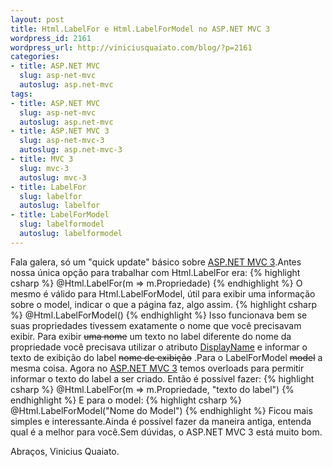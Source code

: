 ```yaml
--- 
layout: post
title: Html.LabelFor e Html.LabelForModel no ASP.NET MVC 3
wordpress_id: 2161
wordpress_url: http://viniciusquaiato.com/blog/?p=2161
categories: 
- title: ASP.NET MVC
  slug: asp-net-mvc
  autoslug: asp.net-mvc
tags: 
- title: ASP.NET MVC
  slug: asp-net-mvc
  autoslug: asp.net-mvc
- title: ASP.NET MVC 3
  slug: asp-net-mvc-3
  autoslug: asp.net-mvc-3
- title: MVC 3
  slug: mvc-3
  autoslug: mvc-3
- title: LabelFor
  slug: labelfor
  autoslug: labelfor
- title: LabelForModel
  slug: labelformodel
  autoslug: labelformodel
---
```

Fala galera, só um "quick update" básico sobre [ASP.NET MVC 3](http://viniciusquaiato.com/blog/asp-net-mvc-3).Antes nossa única opção para trabalhar com Html.LabelFor era:
{% highlight csharp %}
@Html.LabelFor(m => m.Propriedade)
{% endhighlight %}
O mesmo é válido para Html.LabelForModel, útil para exibir uma informação sobre o model, indicar o que a página faz, algo assim.
{% highlight csharp %}
@Html.LabelForModel()
{% endhighlight %}
Isso funcionava bem se suas propriedades tivessem exatamente o nome que você precisavam exibir. Para exibir <del datetime="2010-11-19T10:34:57+00:00">uma nome</del> um texto no label diferente do nome da propriedade você precisava utilizar o atributo [DisplayName](http://msdn.microsoft.com/pt-br/library/system.componentmodel.displaynameattribute.aspx) e informar o texto de exibição do label <del datetime="2010-11-19T10:34:57+00:00">nome de exibição</del> .Para o LabelForModel <del datetime="2010-11-19T10:34:57+00:00">model</del> a mesma coisa. Agora no [ASP.NET MVC 3](http://asp.net/mvc/mvc3) temos overloads para permitir informar o texto do label a ser criado. Então é possível fazer:
{% highlight csharp %}
@Html.LabelFor(m => m.Propriedade, "texto do label")
{% endhighlight %}
E para o model:
{% highlight csharp %}
@Html.LabelForModel("Nome do Model")
{% endhighlight %}
Ficou mais simples e interessante.Ainda é possível fazer da maneira antiga, entenda qual é a melhor para você.Sem dúvidas, o ASP.NET MVC 3 está muito bom.

Abraços,
Vinicius Quaiato.
